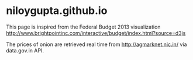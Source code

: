 # niloygupta.github.io

This page is inspired from the Federal Budget 2013 visualization 
http://www.brightpointinc.com/interactive/budget/index.html?source=d3js

The prices of onion are retrieved real time from http://agmarknet.nic.in/ via data.gov.in API.
